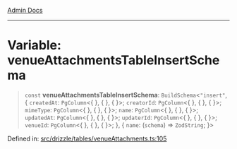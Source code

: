 [Admin Docs](/)

***

# Variable: venueAttachmentsTableInsertSchema

> `const` **venueAttachmentsTableInsertSchema**: `BuildSchema`\<`"insert"`, \{ `createdAt`: `PgColumn`\<\{ \}, \{ \}, \{ \}\>; `creatorId`: `PgColumn`\<\{ \}, \{ \}, \{ \}\>; `mimeType`: `PgColumn`\<\{ \}, \{ \}, \{ \}\>; `name`: `PgColumn`\<\{ \}, \{ \}, \{ \}\>; `updatedAt`: `PgColumn`\<\{ \}, \{ \}, \{ \}\>; `updaterId`: `PgColumn`\<\{ \}, \{ \}, \{ \}\>; `venueId`: `PgColumn`\<\{ \}, \{ \}, \{ \}\>; \}, \{ `name`: (`schema`) => `ZodString`; \}\>

Defined in: [src/drizzle/tables/venueAttachments.ts:105](https://github.com/Sourya07/talawa-api/blob/ead7a48e0174153214ee7311f8b242ee1c1a12ca/src/drizzle/tables/venueAttachments.ts#L105)

